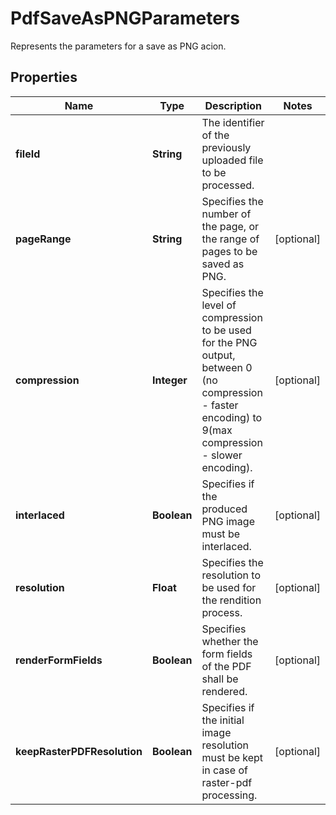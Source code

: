 

# PdfSaveAsPNGParameters

Represents the parameters for a save as PNG acion.
## Properties

Name | Type | Description | Notes
------------ | ------------- | ------------- | -------------
**fileId** | **String** | The identifier of the previously uploaded file to be processed. | 
**pageRange** | **String** | Specifies the number of the page, or the range of pages to be saved as PNG. |  [optional]
**compression** | **Integer** | Specifies the level of compression to be used for the PNG output, between 0 (no compression - faster encoding) to 9(max compression - slower encoding). |  [optional]
**interlaced** | **Boolean** | Specifies if the produced PNG image must be interlaced. |  [optional]
**resolution** | **Float** | Specifies the resolution to be used for the rendition process. |  [optional]
**renderFormFields** | **Boolean** | Specifies whether the form fields of the PDF shall be rendered. |  [optional]
**keepRasterPDFResolution** | **Boolean** | Specifies if the initial image resolution must be kept in case of raster-pdf processing. |  [optional]



